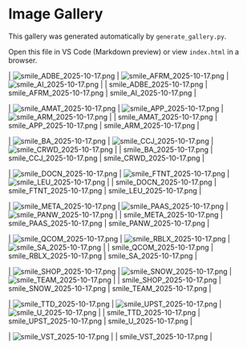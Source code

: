 # Image Gallery

This gallery was generated automatically by `generate_gallery.py`.

Open this file in VS Code (Markdown preview) or view `index.html` in a browser.


| ![smile_ADBE_2025-10-17.png](smile_ADBE_2025-10-17.png) | ![smile_AFRM_2025-10-17.png](smile_AFRM_2025-10-17.png) | ![smile_AI_2025-10-17.png](smile_AI_2025-10-17.png) |
| smile_ADBE_2025-10-17.png | smile_AFRM_2025-10-17.png | smile_AI_2025-10-17.png |

| ![smile_AMAT_2025-10-17.png](smile_AMAT_2025-10-17.png) | ![smile_APP_2025-10-17.png](smile_APP_2025-10-17.png) | ![smile_ARM_2025-10-17.png](smile_ARM_2025-10-17.png) |
| smile_AMAT_2025-10-17.png | smile_APP_2025-10-17.png | smile_ARM_2025-10-17.png |

| ![smile_BA_2025-10-17.png](smile_BA_2025-10-17.png) | ![smile_CCJ_2025-10-17.png](smile_CCJ_2025-10-17.png) | ![smile_CRWD_2025-10-17.png](smile_CRWD_2025-10-17.png) |
| smile_BA_2025-10-17.png | smile_CCJ_2025-10-17.png | smile_CRWD_2025-10-17.png |

| ![smile_DOCN_2025-10-17.png](smile_DOCN_2025-10-17.png) | ![smile_FTNT_2025-10-17.png](smile_FTNT_2025-10-17.png) | ![smile_LEU_2025-10-17.png](smile_LEU_2025-10-17.png) |
| smile_DOCN_2025-10-17.png | smile_FTNT_2025-10-17.png | smile_LEU_2025-10-17.png |

| ![smile_META_2025-10-17.png](smile_META_2025-10-17.png) | ![smile_PAAS_2025-10-17.png](smile_PAAS_2025-10-17.png) | ![smile_PANW_2025-10-17.png](smile_PANW_2025-10-17.png) |
| smile_META_2025-10-17.png | smile_PAAS_2025-10-17.png | smile_PANW_2025-10-17.png |

| ![smile_QCOM_2025-10-17.png](smile_QCOM_2025-10-17.png) | ![smile_RBLX_2025-10-17.png](smile_RBLX_2025-10-17.png) | ![smile_SA_2025-10-17.png](smile_SA_2025-10-17.png) |
| smile_QCOM_2025-10-17.png | smile_RBLX_2025-10-17.png | smile_SA_2025-10-17.png |

| ![smile_SHOP_2025-10-17.png](smile_SHOP_2025-10-17.png) | ![smile_SNOW_2025-10-17.png](smile_SNOW_2025-10-17.png) | ![smile_TEAM_2025-10-17.png](smile_TEAM_2025-10-17.png) |
| smile_SHOP_2025-10-17.png | smile_SNOW_2025-10-17.png | smile_TEAM_2025-10-17.png |

| ![smile_TTD_2025-10-17.png](smile_TTD_2025-10-17.png) | ![smile_UPST_2025-10-17.png](smile_UPST_2025-10-17.png) | ![smile_U_2025-10-17.png](smile_U_2025-10-17.png) |
| smile_TTD_2025-10-17.png | smile_UPST_2025-10-17.png | smile_U_2025-10-17.png |

| ![smile_VST_2025-10-17.png](smile_VST_2025-10-17.png) |
| smile_VST_2025-10-17.png |
